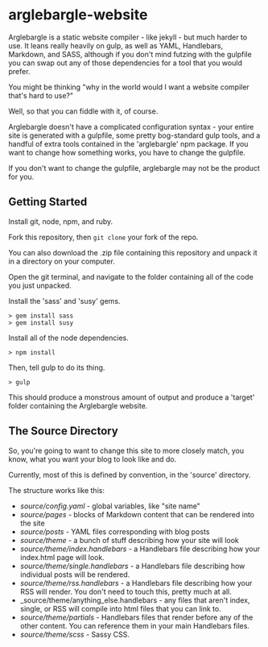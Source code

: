 arglebargle-website
===================

Arglebargle is a static website compiler - like jekyll - but much harder 
to use.  It leans really heavily on gulp, as well as YAML, Handlebars, Markdown, and SASS, 
although if you don't mind futzing with the gulpfile you can swap out any of those 
dependencies for a tool that you would prefer. 

You might be thinking "why in the world would I want a website compiler that's
hard to use?"

Well, so that you can fiddle with it, of course.

Arglebargle doesn't have a complicated configuration syntax - your entire site
is generated with a gulpfile, some pretty bog-standard gulp tools, and a handful of
extra tools contained in the 'arglebargle' npm package. 
If you want to change how something works, you have to change the gulpfile.

If you don't want to change the gulpfile, arglebargle may not be the product for you. 

Getting Started
---------------

Install git, node, npm, and ruby.

Fork this repository, then `git clone` your fork of the repo.

You can also download the .zip file containing this repository
and unpack it in a directory on your computer. 

Open the git terminal, and navigate to the folder containing 
all of the code you just unpacked.

Install the 'sass' and 'susy' gems. 

    > gem install sass
    > gem install susy

Install all of the node dependencies.

    > npm install

Then, tell gulp to do its thing.

    > gulp

This should produce a monstrous amount of output and produce a 
'target' folder containing the Arglebargle website.

The Source Directory
--------------------

So, you're going to want to change this site to more closely match, you know, 
what you want your blog to look like and do. 

Currently, most of this is defined by convention, in the 'source' directory. 

The structure works like this: 

* _source/config.yaml_ - global variables, like "site name"
* _source/pages_ - blocks of Markdown content that can be rendered into the site
* _source/posts_ - YAML files corresponding with blog posts
* _source/theme_ - a bunch of stuff describing how your site will look
* _source/theme/index.handlebars_ - a Handlebars file describing how your index.html page will look.
* _source/theme/single.handlebars_ - a Handlebars file describing how individual posts will be rendered.
* _source/theme/rss.handlebars_ - a Handlebars file describing how your RSS will render. You don't need to touch this, pretty much at all.
* _source/theme/anything_else.handlebars - any files that aren't index, single, or RSS will compile into html files that you can link to. 
* _source/theme/partials_ - Handlebars files that render before any of the other content. You can reference them in your main Handlebars files. 
* _source/theme/scss_ - Sassy CSS.




